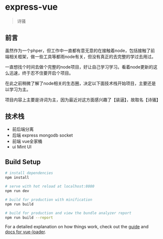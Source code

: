 # express-vue

> 诗骚

## 前言

虽然作为一个phper，但工作中一直都有意无意的在接触着node，包括接触了前端相关框架，做一些工具等都雨node有关，但没有真正的去完整的学过去用过。

一直想找个时间去做个完整的node项目，好让自己学习学习。看着node更新的这么迅速，终于忍不住要开启个项目。

在此之前稍微了解了node相关的生态圈，决定以下面技术栈开始项目，主要还是以学习为主。

项目内容上主要是诗词为主，因为最近对这方面感兴趣了【装逼】，故取名【诗骚】

## 技术栈
* 前后端分离
* 后端 express mongodb socket
* 前端 vue全家桶
* ui Mint UI

## Build Setup

``` bash
# install dependencies
npm install

# serve with hot reload at localhost:8080
npm run dev

# build for production with minification
npm run build

# build for production and view the bundle analyzer report
npm run build --report
```

For a detailed explanation on how things work, check out the [guide](http://vuejs-templates.github.io/webpack/) and [docs for vue-loader](http://vuejs.github.io/vue-loader).
